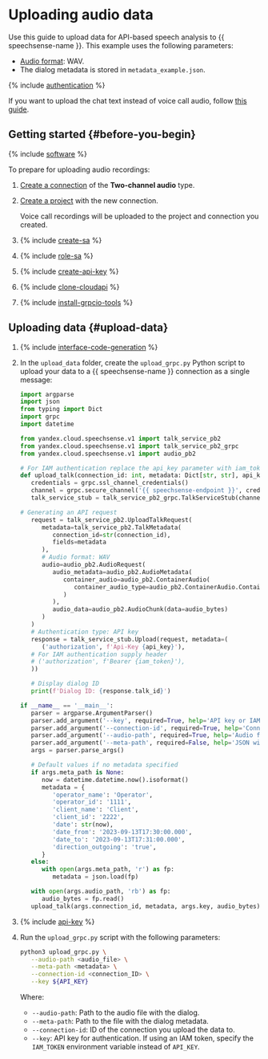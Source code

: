 # Uploading audio data

Use this guide to upload data for API-based speech analysis to {{ speechsense-name }}. This example uses the following parameters:

* [Audio format](../../concepts/formats.md): WAV.
* The dialog metadata is stored in `metadata_example.json`.

{% include [authentication](../../../_includes/speechsense/data/authentication.md) %}

If you want to upload the chat text instead of voice call audio, follow [this guide](upload-chat-text.md).

## Getting started {#before-you-begin}

{% include [software](../../../_includes/speechsense/data/software.md) %}

To prepare for uploading audio recordings:

1. [Create a connection](../connection/create.md#create-audio-connection) of the **Two-channel audio** type.
1. [Create a project](../project/create.md) with the new connection.

   Voice call recordings will be uploaded to the project and connection you created.

1. {% include [create-sa](../../../_includes/speechsense/data/create-sa.md) %}
1. {% include [role-sa](../../../_includes/speechsense/data/role-sa.md) %}
1. {% include [create-api-key](../../../_includes/speechsense/data/create-api-key.md) %}
1. {% include [clone-cloudapi](../../../_includes/speechsense/data/clone-cloudapi.md) %}
1. {% include [install-grpcio-tools](../../../_includes/speechsense/data/install-grpcio-tools.md) %}

## Uploading data {#upload-data}

1. {% include [interface-code-generation](../../../_includes/speechsense/data/interface-code-generation.md) %}
1. In the `upload_data` folder, create the `upload_grpc.py` Python script to upload your data to a {{ speechsense-name }} connection as a single message:

   ```python
   import argparse
   import json
   from typing import Dict
   import grpc
   import datetime

   from yandex.cloud.speechsense.v1 import talk_service_pb2
   from yandex.cloud.speechsense.v1 import talk_service_pb2_grpc
   from yandex.cloud.speechsense.v1 import audio_pb2

   # For IAM authentication replace the api_key parameter with iam_token
   def upload_talk(connection_id: int, metadata: Dict[str, str], api_key: str, audio_bytes: bytes):
      credentials = grpc.ssl_channel_credentials()
      channel = grpc.secure_channel('{{ speechsense-endpoint }}', credentials)
      talk_service_stub = talk_service_pb2_grpc.TalkServiceStub(channel)

   # Generating an API request
      request = talk_service_pb2.UploadTalkRequest(
         metadata=talk_service_pb2.TalkMetadata(
            connection_id=str(connection_id),
            fields=metadata
         ),
         # Audio format: WAV
         audio=audio_pb2.AudioRequest(
            audio_metadata=audio_pb2.AudioMetadata(
               container_audio=audio_pb2.ContainerAudio(
                  container_audio_type=audio_pb2.ContainerAudio.ContainerAudioType.CONTAINER_AUDIO_TYPE_WAV
               )
            ),
            audio_data=audio_pb2.AudioChunk(data=audio_bytes)
         )
      )
      # Authentication type: API key
      response = talk_service_stub.Upload(request, metadata=(
         ('authorization', f'Api-Key {api_key}'),
      # For IAM authentication supply header
      # ('authorization', f'Bearer {iam_token}'),
      ))

      # Display dialog ID
      print(f'Dialog ID: {response.talk_id}')

   if __name__ == '__main__':
      parser = argparse.ArgumentParser()
      parser.add_argument('--key', required=True, help='API key or IAM token', type=str)
      parser.add_argument('--connection-id', required=True, help='Connection ID', type=str)
      parser.add_argument('--audio-path', required=True, help='Audio file path', type=str)
      parser.add_argument('--meta-path', required=False, help='JSON with the dialog metadata', type=str, default=None)
      args = parser.parse_args()

      # Default values if no metadata specified
      if args.meta_path is None:
         now = datetime.datetime.now().isoformat()
         metadata = {
            'operator_name': 'Operator',
            'operator_id': '1111',
            'client_name': 'Client',
            'client_id': '2222',
            'date': str(now),
            'date_from': '2023-09-13T17:30:00.000',
            'date_to': '2023-09-13T17:31:00.000',
            'direction_outgoing': 'true',
         }
      else:
         with open(args.meta_path, 'r') as fp:
            metadata = json.load(fp)

      with open(args.audio_path, 'rb') as fp:
         audio_bytes = fp.read()
      upload_talk(args.connection_id, metadata, args.key, audio_bytes)
   ```

1. {% include [api-key](../../../_includes/speechsense/data/api-key.md) %}

1. Run the `upload_grpc.py` script with the following parameters:

   ```bash
   python3 upload_grpc.py \
      --audio-path <audio_file> \
      --meta-path <metadata> \
      --connection-id <connection_ID> \
      --key ${API_KEY}
   ```

   Where:

   * `--audio-path`: Path to the audio file with the dialog.
   * `--meta-path`: Path to the file with the dialog metadata.
   * `--connection-id`: ID of the connection you upload the data to.
   * `--key`: API key for authentication. If using an IAM token, specify the `IAM_TOKEN` environment variable instead of `API_KEY`.
